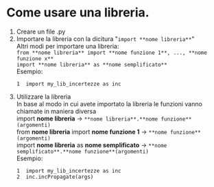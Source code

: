 <h1>Come usare una libreria.</h1>

1) Creare un file .py
2) Importare la libreria con la dicitura "```import **nome libreria**```"<br>
   Altri modi per importare una libreria:<br>
   ```from **nome libreria** import **nome funzione 1**, ..., **nome funzione x**```<br>
   ```import **nome libreria** as **nome semplificato**```<br>
   Esempio:<br>
   ```
   1  import my_lib_incertezze as inc
   ```
3) Utilizzare la libreria<br>
   In base al modo in cui avete importato la libreria le funzioni vanno chiamate in maniera diversa<br>
   import **nome libreria** -> ```**nome libreria**.**nome funzione**(argomenti)```<br>
   from **nome libreria** import **nome funzione 1** -> ```**nome funzione**(argomenti)```<br>
   import **nome libreria** as **nome semplificato** -> ```**nome semplificato**.**nome funzione**(argomenti)```<br>
   Esempio:<br>
   ```
   1  import my_lib_incertezze as inc
   2  inc.incPropagate(args)
   ```
